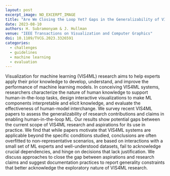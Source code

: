 ```yaml
---
layout: post
excerpt_image: NO_EXCERPT_IMAGE
title: "Are We Closing the Loop Yet? Gaps in the Generalizability of VIS4ML Research"
date: 2023-08-10
authors: H. Subramonyam & J. Hullman
venue: "IEEE Transactions on Visualization and Computer Graphics"
doi: 10.1109/TVCG.2023.3326591
categories:
  - challenges
  - guidelines
  - machine learning
  - evaluation
---
```

Visualization for machine learning (VIS4ML) research aims to help experts apply their prior knowledge to develop, understand, and improve the performance of machine learning models. In conceiving VIS4ML systems, researchers characterize the nature of human knowledge to support human-in-the-loop tasks, design interactive visualizations to make ML components interpretable and elicit knowledge, and evaluate the effectiveness of human-model interchange. We survey recent VIS4ML papers to assess the generalizability of research contributions and claims in enabling human-in-the-loop ML. Our results show potential gaps between the current scope of VIS4ML research and aspirations for its use in practice. We find that while papers motivate that VIS4ML systems are applicable beyond the specific conditions studied, conclusions are often overfitted to non-representative scenarios, are based on interactions with a small set of ML experts and well-understood datasets, fail to acknowledge crucial dependencies, and hinge on decisions that lack justification. We discuss approaches to close the gap between aspirations and research claims and suggest documentation practices to report generality constraints that better acknowledge the exploratory nature of VIS4ML research.
